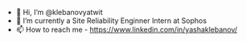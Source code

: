 - 👋 Hi, I’m @klebanovyatwit
- 🌱 I’m currently a Site Reliability Enginner Intern at Sophos 
- 📫 How to reach me - https://www.linkedin.com/in/yashaklebanov/

<!---
klebanovyatwit/klebanovyatwit is a ✨ special ✨ repository because its `README.md` (this file) appears on your GitHub profile.
You can click the Preview link to take a look at your changes.
--->
